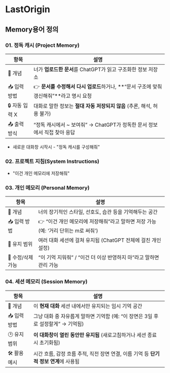 # LastOrigin

## Memory용어 정의

### 01. 정독 캐시 (Project Memory)
| 항목         | 설명                                                          |
| ---------- | ----------------------------------------------------------- |
| 🧩 개념      | 너가 **업로드한 문서**를 ChatGPT가 읽고 구조화한 정보 저장소                           |
| 📥 입력 방법   | 👉 **문서를 수정해서 다시 업로드**하거나, \*\*“문서 구조에 맞춰 갱신해줘”\*\*라고 명시 요청 |
| 🔒 자동 입력 X | 대화로 말한 정보는 **절대 자동 저장되지 않음** (추론, 해석, 허용 불가)                |
| 📤 출력 방식   | “정독 캐시에서 \~ 보여줘” → ChatGPT가 정독한 문서 정보에서 직접 찾아 응답                  |


- 새로운 대화창 시작시 - "정독 캐시를 구성해줘"

### 02. 프로젝트 지침(System Instructions)
-  "이건 개인 메모리에 저장해줘"

### 03. 개인 메모리 (Personal Memory)
| 항목          | 설명                                                   |
| ----------- | ---------------------------------------------------- |
| 🧩 개념       | 너의 장기적인 스타일, 선호도, 습관 등을 기억해두는 공간                     |
| 📥 입력 방법    | 👉 “이건 개인 메모리에 저장해줘”라고 말하면 저장 가능 (예: ‘거리 단위는 m로 써줘’) |
| 🔁 유지 범위    | 여러 대화 세션에 걸쳐 유지됨 (ChatGPT 전체에 걸친 개인 설정)              |
| 🔄 수정/삭제 가능 | “이 기억 지워줘” / “이건 더 이상 반영하지 마”라고 말하면 관리 가능            |

### 04. 세션 메모리 (Session Memory)
| 항목       | 설명                                                    |
| -------- | ----------------------------------------------------- |
| 🧩 개념    | 이 **현재 대화** 세션 내에서만 유지되는 임시 기억 공간                     |
| 📥 입력 방법 | 그냥 대화 중 자유롭게 말하면 기억함 (예: “이 장면은 3일 후로 설정할게” → 기억됨)    |
| 🕑 유지 범위 | **이 대화창이 열린 동안만 유지됨** (새로고침하거나 세션 종료 시 초기화됨)          |
| 🛠 활용 예시 | 시간 흐름, 감정 흐름 추적, 직전 장면 연결, 이름 기억 등 **단기적 정보 연계**에 사용됨 |


